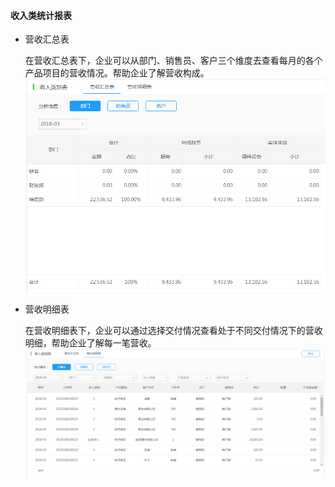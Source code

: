 #### 收入类统计报表

* 营收汇总表

  在营收汇总表下，企业可以从部门、销售员、客户三个维度去查看每月的各个产品项目的营收情况。帮助企业了解营收构成。![](/img/git6.png)

* 营收明细表

  在营收明细表下，企业可以通过选择交付情况查看处于不同交付情况下的营收明细，帮助企业了解每一笔营收。![](/img/git7.png)




